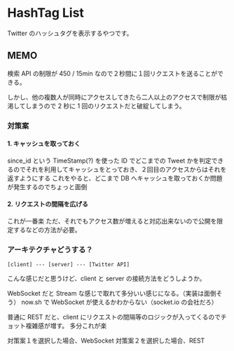 # HashTag List

Twitter のハッシュタグを表示するやつです。

## MEMO

検索 API の制限が 450 / 15min なので２秒間に１回リクエストを送ることができる。

しかし、他の複数人が同時にアクセスしてきたら二人以上のアクセスで制限が枯渇してしまうので 2 秒に 1 回のリクエストだと破綻してしまう。

### 対策案

#### 1. キャッシュを取っておく

since_id という TimeStamp(?) を使った ID でどこまでの Tweet かを判定できるのでそれを利用してキャッシュをとっておき、２回目のアクセスからはそれを返すようにする
これをやると、どこまで DB へキャッシュを取っておくか問題が発生するのでちょっと面倒

#### 2. リクエストの間隔を広げる

これが一番楽
ただ、それでもアクセス数が増えると対応出来ないので公開を限定するなどの方法が必要。

### アーキテクチャどうする？

```
[client] --- [server] --- [Twitter API]
```

こんな感じだと思うけど、client と server の接続方法をどうしようか。

WebSocket だと Stream な感じで取れて多分いい感じになる。（実装は面倒そう）
now.sh で WebSocket が使えるかわからない（socket.io の会社だろ）

普通に REST だと、client にリクエストの間隔等のロジックが入ってくるのでチョット複雑感が増す。
多分これが楽

対策案１を選択した場合、WebSocket
対策案２を選択した場合、REST
